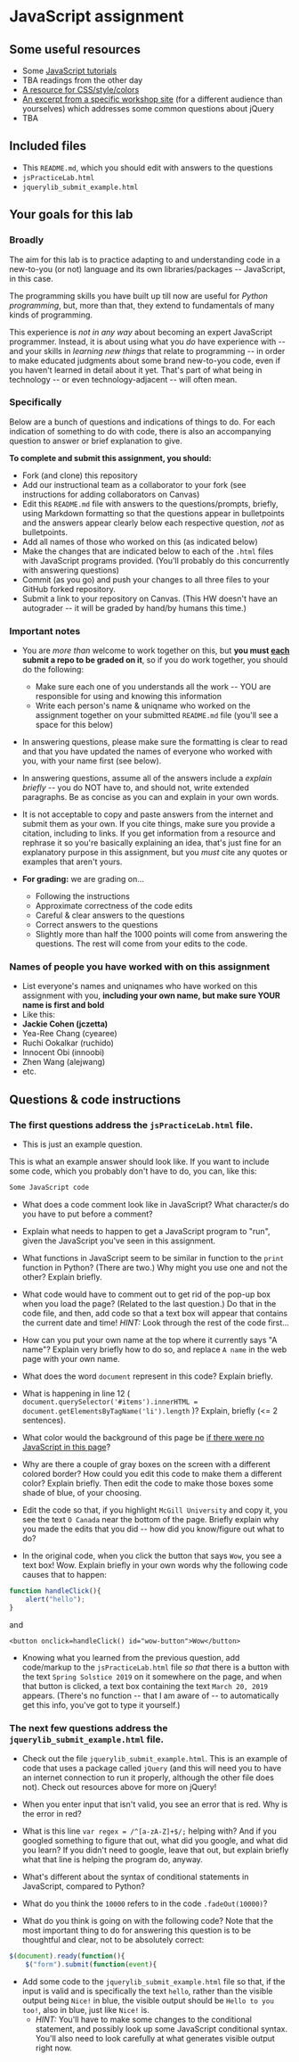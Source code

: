 # JavaScript assignment

## Some useful resources
* Some [JavaScript tutorials](https://www.htmldog.com/guides/javascript/)
* TBA readings from the other day
* [A resource for CSS/style/colors](https://htmlcolorcodes.com/)  
* [An excerpt from a specific workshop site](https://witny-summer-guild-2018.github.io/day_4_exercise_2.html) (for a different audience than yourselves) which addresses some common questions about jQuery
* TBA

## Included files
* This `README.md`, which you should edit with answers to the questions
* `jsPracticeLab.html`
* `jquerylib_submit_example.html`

## Your goals for this lab

### Broadly
The aim for this lab is to practice adapting to and understanding code in a new-to-you (or not) language and its own libraries/packages -- JavaScript, in this case.

The programming skills you have built up till now are useful for *Python programming*, but, more than that, they extend to fundamentals of many kinds of programming.

This experience is *not in any way* about becoming an expert JavaScript programmer. Instead, it is about using what you *do* have experience with -- and your skills in *learning new things* that relate to programming -- in order to make educated judgments about some brand new-to-you code, even if you haven't learned in detail about it yet. That's part of what being in technology -- or even technology-adjacent -- will often mean.

### Specifically

Below are a bunch of questions and indications of things to do. For each indication of something to do with code, there is also an accompanying question to answer or brief explanation to give. 

**To complete and submit this assignment, you should:**

* Fork (and clone) this repository
* Add our instructional team as a collaborator to your fork (see instructions for adding collaborators on Canvas)
* Edit this `README.md` file with answers to the questions/prompts, briefly, using Markdown formatting so that the questions appear in bulletpoints and the answers appear clearly below each respective question, *not* as bulletpoints.
* Add all names of those who worked on this (as indicated below)
* Make the changes that are indicated below to each of the `.html` files with JavaScript programs provided. (You'll probably do this concurrently with answering questions)
* Commit (as you go) and push your changes to all three files to your GitHub forked repository.
* Submit a link to your repository on Canvas. (This HW doesn't have an autograder -- it will be graded by hand/by humans this time.)

### Important notes
* You are *more than* welcome to work together on this, but **you must <u>each</u> submit a repo to be graded on it**, so if you do work together, you should do the following:
	* Make sure each one of you understands all the work -- YOU are responsible for using and knowing this information
	* Write each person's name & uniqname who worked on the assignment together on your submitted `README.md` file (you'll see a space for this below)

* In answering questions, please make sure the formatting is clear to read and that you have updated the names of everyone who worked with you, with your name first (see below).

* In answering questions, assume all of the answers include a *explain briefly* -- you do NOT have to, and should not, write extended paragraphs. Be as concise as you can and explain in your own words. 

* It is not acceptable to copy and paste answers from the internet and submit them as your own. If you cite things, make sure you provide a citation, including to links. If you get information from a resource and rephrase it so you're basically explaining an idea, that's just fine for an explanatory purpose in this assignment, but you *must* cite any quotes or examples that aren't yours. 

* **For grading:** we are grading on...
	* Following the instructions
	* Approximate correctness of the code edits
	* Careful & clear answers to the questions
	* Correct answers to the questions
	* Slightly more than half the 1000 points will come from answering the questions. The rest will come from your edits to the code.

### Names of people you have worked with on this assignment
* List everyone's names and uniqnames who have worked on this assignment with you, **including your own name, but make sure YOUR name is first and bold**
* Like this: 
* **Jackie Cohen (jczetta)**
* Yea-Ree Chang (cyearee)
* Ruchi Ookalkar (ruchido)
* Innocent Obi (innoobi)
* Zhen Wang (alejwang)
* etc.

## Questions & code instructions

### The first questions address the `jsPracticeLab.html` file.

* This is just an example question.

This is what an example answer should look like. If you want to include some code, which you probably don't have to do, you can, like this:

```js
Some JavaScript code
```

* What does a code comment look like in JavaScript? What character/s do you have to put before a comment?

* Explain what needs to happen to get a JavaScript program to "run", given the JavaScript you've seen in this assignment.

* What functions in JavaScript seem to be similar in function to the `print` function in Python? (There are two.) Why might you use one and not the other? Explain briefly.

* What code would have to comment out to get rid of the pop-up box when you load the page? (Related to the last question.) Do that in the code file, and then, add code so that a text box will appear that contains the current date and time! *HINT:* Look through the rest of the code first...

* How can you put your own name at the top where it currently says "A name"? Explain very briefly how to do so, and replace `A name` in the web page with your own name.

* What does the word `document` represent in this code? Explain briefly.

* What is happening in line 12 ( 
		`document.querySelector('#items').innerHTML = document.getElementsByTagName('li').length`
)? Explain, briefly (<= 2 sentences).

* What color would the background of this page be <u>if there were no JavaScript in this page</u>?

* Why are there a couple of gray boxes on the screen with a different colored border? How could you edit this code to make them a different color? Explain briefly. Then edit the code to make those boxes some shade of blue, of your choosing.

* Edit the code so that, if you highlight `McGill University` and copy it, you see the text `O Canada` near the bottom of the page. Briefly explain why you made the edits that you did -- how did you know/figure out what to do?

* In the original code, when you click the button that says `Wow`, you see a text box! Wow. Explain briefly in your own words why the following code causes that to happen:

```js
function handleClick(){
	alert("hello");
}
```
and

```<button onclick=handleClick() id="wow-button">Wow</button>```


* Knowing what you learned from the previous question, add code/markup to the `jsPracticeLab.html` file *so that* there is a button with the text `Spring Solstice 2019` on it somewhere on the page, and when that button is clicked, a text box containing the text `March 20, 2019` appears. (There's no function -- that I am aware of -- to automatically get this info, you've got to type it yourself.)



### The next few questions address the `jquerylib_submit_example.html` file.

* Check out the file `jquerylib_submit_example.html`. This is an example of code that uses a package called `jQuery` (and this will need you to have an internet connection to run it properly, although the other file does not). Check out resources above for more on jQuery!

* When you enter input that isn't valid, you see an error that is red. Why is the error in red? 

* What is this line `var regex = /^[a-zA-Z]+$/;` helping with? And if you googled something to figure that out, what did you google, and what did you learn? If you didn't need to google, leave that out, but explain briefly what that line is helping the program do, anyway.

* What's different about the syntax of conditional statements in JavaScript, compared to Python?

* What do you think the `10000` refers to in the code `.fadeOut(10000)`?

* What do you think is going on with the following code? Note that the most important thing to do for answering this question is to be thoughtful and clear, not to be absolutely correct:

```js
$(document).ready(function(){
    $("form").submit(function(event){
```

* Add some code to the `jquerylib_submit_example.html` file so that, if the input is valid and is specifically the text `hello`, rather than the visible output being `Nice!` in blue, the visible output should be `Hello to you too!`, also in blue, just like `Nice!` is. 
	* *HINT:* You'll have to make some changes to the conditional statement, and possibly look up some JavaScript conditional syntax. You'll also need to look carefully at what generates visible output right now.
